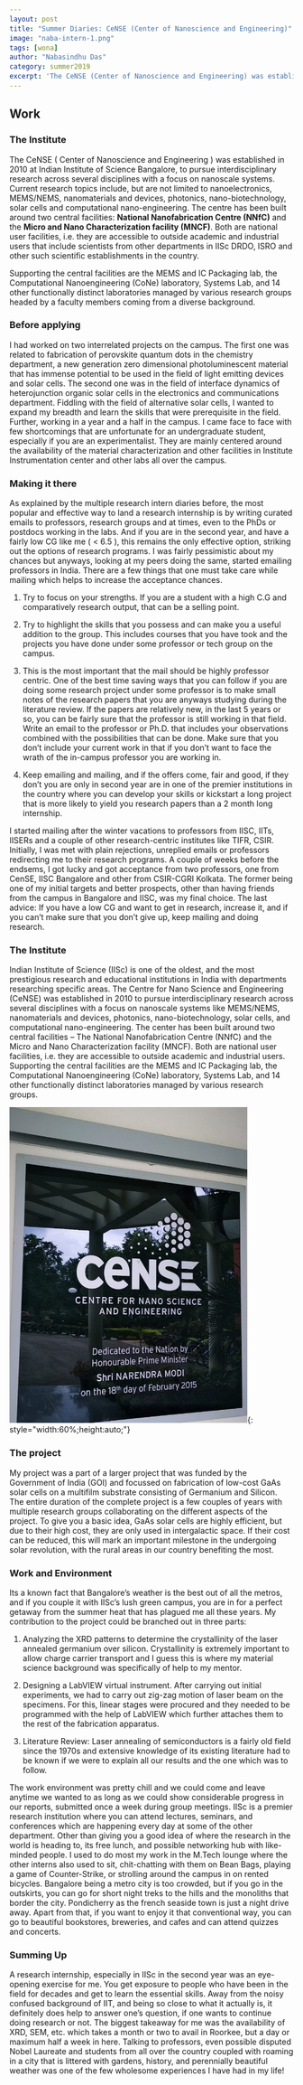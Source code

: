 ```yaml
---
layout: post
title: "Summer Diaries: CeNSE (Center of Nanoscience and Engineering)"
image: "naba-intern-1.png"
tags: [wona]
author: "Nabasindhu Das"
category: summer2019
excerpt: 'The CeNSE (Center of Nanoscience and Engineering) was established in 2010 at Indian Institute of Science Bangalore,  to pursue interdisciplinary research across several disciplines with a focus on nanoscale systems.'
---
```


## Work

### The Institute

The CeNSE ( Center of Nanoscience and Engineering ) was established in 2010 at Indian Institute of Science Bangalore,  to pursue interdisciplinary research across several disciplines with a focus on nanoscale systems. Current research topics include, but are not limited to nanoelectronics, MEMS/NEMS, nanomaterials and devices, photonics, nano-biotechnology, solar cells and computational nano-engineering.  The centre has been built around two central facilities: **National Nanofabrication Centre (NNfC)** and the **Micro and Nano Characterization facility (MNCF)**. Both are national user facilities, i.e. they are accessible to outside academic and industrial users that include scientists from other departments in IISc DRDO, ISRO and other such scientific establishments in the country.

Supporting the central facilities are the MEMS and IC Packaging lab, the Computational Nanoengineering (CoNe) laboratory, Systems Lab, and 14 other functionally distinct laboratories managed by various research groups headed by a faculty members coming from a diverse background.

### Before applying

I had worked on two interrelated projects on the campus. The first one was related to fabrication of perovskite quantum dots in the chemistry department, a new generation zero dimensional photoluminescent material that has immense potential to be used in the field of light emitting devices and solar cells. The second one was in the field of interface dynamics of heterojunction organic solar cells in the electronics and communications department. Fiddling with the field of alternative solar cells, I wanted to expand my breadth and learn the skills that were prerequisite in the field. Further, working in a year and a half in the campus. I came face to face with few shortcomings that are unfortunate for an undergraduate student, especially if you are an experimentalist. They are mainly centered around the availability of the material characterization and other facilities in Institute Instrumentation center and other labs all over the campus.

### Making it there

As explained by the multiple research intern diaries before, the most popular and effective way to land a research internship is by writing curated emails to professors, research groups and at times, even to the PhDs or postdocs working in the labs. And if you are in the second year, and have a fairly low CG like me ( < 6.5 ), this remains the only effective option, striking out the options of research programs. I was fairly pessimistic about my chances but anyways, looking at my peers doing the same, started emailing professors in India. There are a few things that one must take care while mailing which helps to increase the acceptance chances.

1. Try to focus on your strengths. If you are a student with a high C.G and comparatively research output, that can be a selling point.

1. Try to highlight the skills that you possess and can make you a useful addition to the group. This includes courses that you have took and the projects you have done under some professor or tech group on the campus.

1. This is the most important that the mail should be highly professor centric. One of the best time saving ways that you can follow if you are doing some research project under some professor is to make small notes of the research papers that you are anyways studying during the literature review. If the papers are relatively new, in the last 5 years or so, you can be fairly sure that the professor is still working in that field. Write an email to the professor or Ph.D. that includes your observations combined with the possibilities that can be done. Make sure that you don’t include your current work in that if you don’t want to face the wrath of the in-campus professor you are working in.

1. Keep emailing and mailing, and if the offers come, fair and good, if they don’t you are only in second year are in one of the premier institutions in the country where you can develop your skills or kickstart a long project that is more likely to yield you research papers than a 2 month long internship.

I started mailing after the winter vacations to professors from IISC, IITs, IISERs and a couple of other research-centric institutes like TIFR, CSIR. Initially, I was met with plain rejections, unreplied emails or professors redirecting me to their research programs. A couple of weeks before the endsems, I got lucky and got acceptance from two professors, one from CenSE, IISC Bangalore and other from CSIR-CGRI Kolkata. The former being one of my initial targets and better prospects, other than having friends from the campus in Bangalore and IISC, was my final choice. The last advice: If you have a low CG and want to get in research, increase it, and if you can’t make sure that you don’t give up, keep mailing and doing research.

### The Institute

Indian Institute of Science (IISc) is one of the oldest, and the most prestigious research and educational institutions in India with departments researching specific areas. The Centre for Nano Science and Engineering (CeNSE) was established in 2010 to pursue interdisciplinary research across several disciplines with a focus on nanoscale systems like MEMS/NEMS, nanomaterials and devices, photonics, nano-biotechnology, solar cells, and computational nano-engineering. The center has been built around two central facilities – The National Nanofabrication Centre (NNfC) and the Micro and Nano Characterization facility (MNCF). Both are national user facilities, i.e. they are accessible to outside academic and industrial users. Supporting the central facilities are the MEMS and IC Packaging lab, the Computational Nanoengineering (CoNe) laboratory, Systems Lab, and 14 other functionally distinct laboratories managed by various research groups.

![pic](/images/posts/naba-intern-2.png){: style="width:60%;height:auto;"}

### The project

My project was a part of a larger project that was funded by the Government of India (GOI) and focussed on fabrication of low-cost GaAs solar cells on a multifilm substrate consisting of Germanium and Silicon. The entire duration of the complete project is a few couples of years with multiple research groups collaborating on the different aspects of the project. To give you a basic idea, GaAs solar cells are highly efficient, but due to their high cost, they are only used in intergalactic space. If their cost can be reduced, this will mark an important milestone in the undergoing solar revolution, with the rural areas in our country benefiting the most.

### Work and Environment

Its a known fact that Bangalore’s weather is the best out of all the metros, and if you couple it with IISc’s lush green campus, you are in for a perfect getaway from the summer heat that has plagued me all these years. My contribution to the project could be branched out in three parts:

1. Analyzing the XRD patterns to determine the crystallinity of the laser annealed germanium over silicon. Crystallinity is extremely important to allow charge carrier transport and I guess this is where my material science background was specifically of help to my mentor.

1. Designing a LabVIEW virtual instrument. After carrying out initial experiments, we had to carry out zig-zag motion of laser beam on the specimens. For this, linear stages were procured and they needed to be programmed with the help of LabVIEW which further attaches them to the rest of the fabrication apparatus.

1. Literature Review: Laser annealing of semiconductors is a fairly old field since the 1970s and extensive knowledge of its existing literature had to be known if we were to explain all our results and the one which was to follow.

The work environment was pretty chill and we could come and leave anytime we wanted to as long as we could show considerable progress in our reports, submitted once a week during group meetings. IISc is a premier research institution where you can attend lectures, seminars, and conferences which are happening every day at some of the other department. Other than giving you a good idea of where the research in the world is heading to, its free lunch, and possible networking hub with like-minded people. I used to do most my work in the M.Tech lounge where the other interns also used to sit, chit-chatting with them on Bean Bags, playing a game of Counter-Strike, or strolling around the campus in on rented bicycles. Bangalore being a metro city is too crowded, but if you go in the outskirts, you can go for short night treks to the hills and the monoliths that border the city. Pondicherry as the french seaside town is just a night drive away. Apart from that, if you want to enjoy it that conventional way, you can go to beautiful bookstores, breweries, and cafes and can attend quizzes and concerts.

### Summing Up

A research internship, especially in IISc in the second year was an eye-opening exercise for me. You get exposure to people who have been in the field for decades and get to learn the essential skills. Away from the noisy confused background of IIT, and being so close to what it actually is, it definitely does help to answer one’s question, if one wants to continue doing research or not. The biggest takeaway for me was the availability of XRD, SEM, etc. which takes a month or two to avail in Roorkee, but a day or maximum half a week in here. Talking to professors, even possible disputed Nobel Laureate and students from all over the country coupled with roaming in a city that is littered with gardens, history, and perennially beautiful weather was one of the few wholesome experiences I have had in my life!

